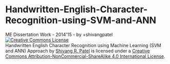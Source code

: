 # Handwritten-English-Character-Recognition-using-SVM-and-ANN
ME Dissertation Work - 2014'15 - by +shivangpatel
<a rel="license" href="http://creativecommons.org/licenses/by-nc-sa/4.0/"><img alt="Creative Commons License" style="border-width:0" src="https://i.creativecommons.org/l/by-nc-sa/4.0/88x31.png" /></a><br /><span xmlns:dct="http://purl.org/dc/terms/" property="dct:title">Handwritten English Character Recognition using Machine Learning (SVM and ANN) Approach</span> by <a xmlns:cc="http://creativecommons.org/ns#" href="https://github.com/shivangpatel/Handwritten-English-Character-Recognition-using-SVM-and-ANN" property="cc:attributionName" rel="cc:attributionURL">Shivang R. Patel</a> is licensed under a <a rel="license" href="http://creativecommons.org/licenses/by-nc-sa/4.0/">Creative Commons Attribution-NonCommercial-ShareAlike 4.0 International License</a>.
